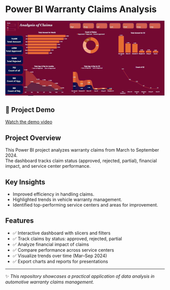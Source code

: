 # Power BI Warranty Claims Analysis

![Featured Image](claims.jpeg)

## 🎥 Project Demo
[Watch the demo video](Claims.mp4)

## Project Overview
This Power BI project analyzes warranty claims from March to September 2024.  
The dashboard tracks claim status (approved, rejected, partial), financial impact, and service center performance.  

## Key Insights
- Improved efficiency in handling claims.  
- Highlighted trends in vehicle warranty management.  
- Identified top-performing service centers and areas for improvement.  

## Features
- ✅ Interactive dashboard with slicers and filters  
- ✅ Track claims by status: approved, rejected, partial  
- ✅ Analyze financial impact of claims  
- ✅ Compare performance across service centers  
- ✅ Visualize trends over time (Mar–Sep 2024)  
- ✅ Export charts and reports for presentations  
---

✨ *This repository showcases a practical application of data analysis in automotive warranty claims management.*
